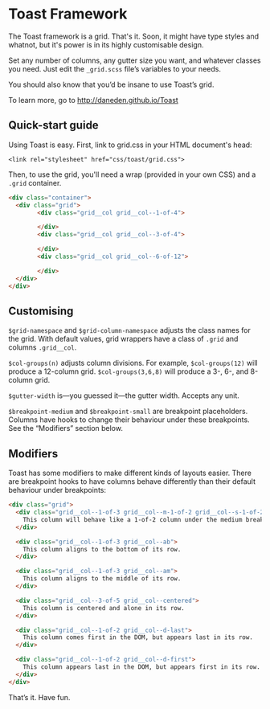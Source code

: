 # Toast Framework
The Toast framework is a grid. That's it. Soon, it might have type styles and whatnot, but it's power is in its highly customisable design.

Set any number of columns, any gutter size you want, and whatever classes you need. Just edit the `_grid.scss` file’s variables to your needs.

You should also know that you’d be insane to use Toast’s grid.

To learn more, go to http://daneden.github.io/Toast

## Quick-start guide

Using Toast is easy. First, link to grid.css in your HTML document's head:

```<link rel="stylesheet" href="css/toast/grid.css">```

Then, to use the grid, you'll need a wrap (provided in your own CSS) and a `.grid` container.

```html
<div class="container">
  <div class="grid">
		<div class="grid__col grid__col--1-of-4">

		</div>
		<div class="grid__col grid__col--3-of-4">

		</div>
		<div class="grid__col grid__col--6-of-12">

		</div>
  </div>
</div>
```

## Customising

`$grid-namespace` and `$grid-column-namespace` adjusts the class names for the grid. With default values, grid wrappers have a class of `.grid` and columns `.grid__col`.

`$col-groups(n)` adjusts column divisions. For example, `$col-groups(12)` will produce a 12-column grid. `$col-groups(3,6,8)` will produce a 3-, 6-, and 8-column grid.

`$gutter-width` is—you guessed it—the gutter
width. Accepts any unit.

`$breakpoint-medium` and `$breakpoint-small` are breakpoint placeholders. Columns have hooks to change their behaviour under these breakpoints. See the “Modifiers” section below.

## Modifiers

Toast has some modifiers to make different kinds of layouts easier. There are breakpoint hooks to have columns behave differently than their default behaviour under breakpoints:

```html
<div class="grid">
  <div class="grid__col--1-of-3 grid__col--m-1-of-2 grid__col--s-1-of-2">
    This column will behave like a 1-of-2 column under the medium breakpoint and the small breakpoint.
  </div>

  <div class="grid__col--1-of-3 grid__col--ab">
    This column aligns to the bottom of its row.
  </div>

  <div class="grid__col--1-of-3 grid__col--am">
    This column aligns to the middle of its row.
  </div>

  <div class="grid__col--3-of-5 grid__col--centered">
    This column is centered and alone in its row.
  </div>

  <div class="grid__col--1-of-2 grid__col--d-last">
    This column comes first in the DOM, but appears last in its row.
  </div>

  <div class="grid__col--1-of-2 grid__col--d-first">
    This column appears last in the DOM, but appears first in its row.
  </div>
</div>
```

That’s it. Have fun.
